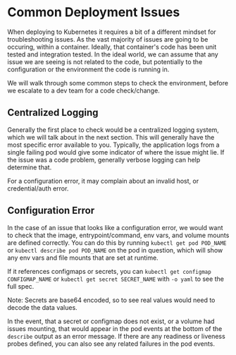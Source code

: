 # Common Deployment Issues

When deploying to Kubernetes it requires a bit of a different mindset for troubleshooting issues. As the vast majority of issues are going to be occuring, within a container. Ideally, that container's code has been unit tested and integration tested. In the ideal world, we can assume that any issue we are seeing is not related to the code, but potentially to the configuration or the environment the code is running in.

We will walk through some common steps to check the environment, before we escalate to a dev team for a code check/change. 

## Centralized Logging

Generally the first place to check would be a centralized logging system, which we will talk about in the next section. This will generally have the most specific error available to you. Typically, the application logs from a single failing pod would give some indicator of where the issue might lie. If the issue was a code problem, generally verbose logging can help determine that.

For a configuration error, it may complain about an invalid host, or credential/auth error. 

## Configuration Error

In the case of an issue that looks like a configuration error, we would want to check that the image, entrypoint/command, env vars, and volume mounts are defined correctly. You can do this by running `kubectl get pod POD_NAME` or `kubectl describe pod POD_NAME` on the pod in question, which will show any env vars and file mounts that are set at runtime.

If it references configmaps or secrets, you can `kubectl get configmap CONFIGMAP_NAME` or `kubectl get secret SECRET_NAME` with `-o yaml` to see the full spec.

Note: Secrets are base64 encoded, so to see real values would need to decode the data values.

In the event, that a secret or configmap does not exist, or a volume had issues mounting, that would appear in the pod events at the bottom of the `describe` output as an error message. If there are any readiness or liveness probes defined, you can also see any related failures in the pod events.